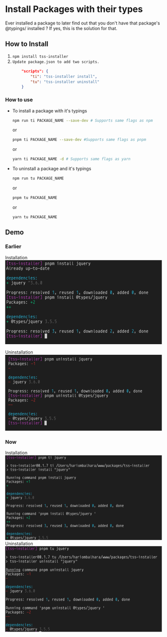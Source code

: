 # Install Packages with their types

Ever installed a package to later find out that you don't have that package's @typings/ installed ? If yes, this is the solution for that.

## How to Install

1. `npm install tss-installer`
2. `Update package.json to add two scripts.`
    ```json
        "scripts": {
            "ti": "tss-installer install",
            "tu": "tss-installer uninstall"
        }
    ```

### How to use

- To install a package with it's typings

    ```bash
    npm run ti PACKAGE_NAME --save-dev # Supports same flags as npm
    ```
    
    or

    ```bash
    pnpm ti PACKAGE_NAME --save-dev #Supports same flags as pnpm
    ```

    or

    ```bash
    yarn ti PACKAGE_NAME -d # Supports same flags as yarn
    ```

- To uninstall a package and it's typings

    ```bash
    npm run tu PACKAGE_NAME
    ```

    or

    ```bash
    pnpm tu PACKAGE_NAME
    ```
    
    or

    ```
    yarn tu PACKAGE_NAME
    ```
## Demo

### Earlier

Installation
![Earlier Installation - Two Steps](./demo/earlier-installation.png)

Uninstallation
![Earlier Uninstallation - Two Steps](./demo/earlier-uninstallation.png)

### Now 

Installation
![Now Installation - Single Step](./demo/now-installation.png)
Uninstallation
![Now Uninstallation - Single Step](./demo/now-uninstallation.png)